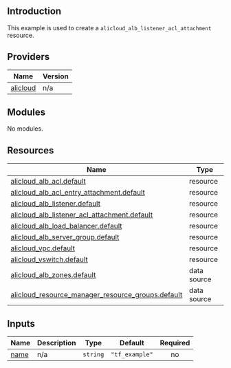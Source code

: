 <!-- BEGIN_TF_DOCS -->
## Introduction

This example is used to create a `alicloud_alb_listener_acl_attachment` resource.

## Providers

| Name | Version |
|------|---------|
| <a name="provider_alicloud"></a> [alicloud](#provider\_alicloud) | n/a |

## Modules

No modules.

## Resources

| Name | Type |
|------|------|
| [alicloud_alb_acl.default](https://registry.terraform.io/providers/aliyun/alicloud/latest/docs/resources/alb_acl) | resource |
| [alicloud_alb_acl_entry_attachment.default](https://registry.terraform.io/providers/aliyun/alicloud/latest/docs/resources/alb_acl_entry_attachment) | resource |
| [alicloud_alb_listener.default](https://registry.terraform.io/providers/aliyun/alicloud/latest/docs/resources/alb_listener) | resource |
| [alicloud_alb_listener_acl_attachment.default](https://registry.terraform.io/providers/aliyun/alicloud/latest/docs/resources/alb_listener_acl_attachment) | resource |
| [alicloud_alb_load_balancer.default](https://registry.terraform.io/providers/aliyun/alicloud/latest/docs/resources/alb_load_balancer) | resource |
| [alicloud_alb_server_group.default](https://registry.terraform.io/providers/aliyun/alicloud/latest/docs/resources/alb_server_group) | resource |
| [alicloud_vpc.default](https://registry.terraform.io/providers/aliyun/alicloud/latest/docs/resources/vpc) | resource |
| [alicloud_vswitch.default](https://registry.terraform.io/providers/aliyun/alicloud/latest/docs/resources/vswitch) | resource |
| [alicloud_alb_zones.default](https://registry.terraform.io/providers/aliyun/alicloud/latest/docs/data-sources/alb_zones) | data source |
| [alicloud_resource_manager_resource_groups.default](https://registry.terraform.io/providers/aliyun/alicloud/latest/docs/data-sources/resource_manager_resource_groups) | data source |

## Inputs

| Name | Description | Type | Default | Required |
|------|-------------|------|---------|:--------:|
| <a name="input_name"></a> [name](#input\_name) | n/a | `string` | `"tf_example"` | no |
<!-- END_TF_DOCS -->    